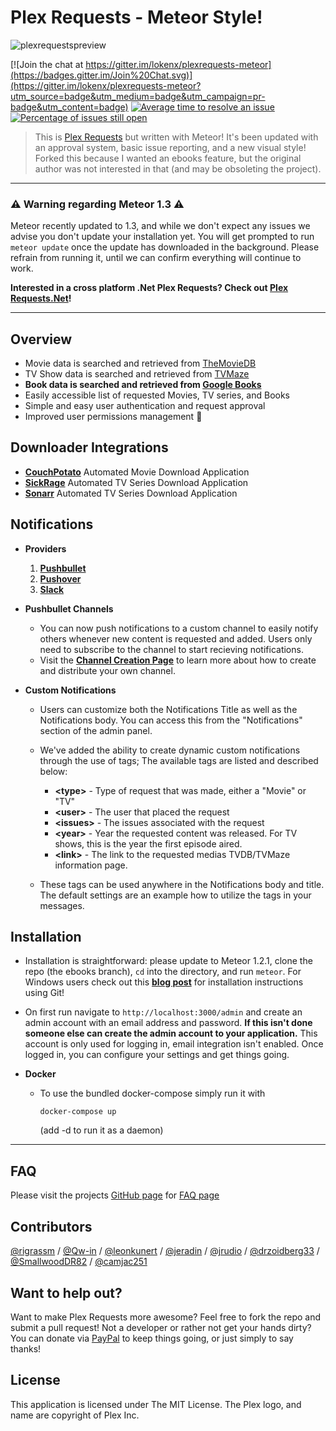 # Plex Requests - Meteor Style!

 ![plexrequestspreview](http://i.imgur.com/GInnXUW.png "PlexRequests")

 [![Join the chat at https://gitter.im/lokenx/plexrequests-meteor](https://badges.gitter.im/Join%20Chat.svg)](https://gitter.im/lokenx/plexrequests-meteor?utm_source=badge&utm_medium=badge&utm_campaign=pr-badge&utm_content=badge) [![Average time to resolve an issue](http://isitmaintained.com/badge/resolution/lokenx/plexrequests-meteor.svg)](http://isitmaintained.com/project/lokenx/plexrequests-meteor "Average time to resolve an issue") [![Percentage of issues still open](http://isitmaintained.com/badge/open/lokenx/plexrequests-meteor.svg)](http://isitmaintained.com/project/lokenx/plexrequests-meteor "Percentage of issues still open")
 > This is [Plex Requests](https://github.com/lokenx/plexrequests) but written with Meteor! It's been updated with an approval system, basic issue reporting, and a new visual style! Forked this because I wanted an ebooks feature, but the original author was not interested in that (and may be obsoleting the project).

---

### :warning: Warning regarding Meteor 1.3 :warning:

   Meteor recently updated to 1.3, and while we don't expect any issues we advise you don't update your installation yet. You will get prompted to run `meteor update` once the update has downloaded in the background. Please refrain from running it, until we can confirm everything will continue to work.

   **Interested in a cross platform .Net Plex Requests? Check out [Plex Requests.Net](https://github.com/tidusjar/PlexRequests.Net)!**

---

## Overview

   * Movie data is searched and retrieved from [TheMovieDB](https://www.themoviedb.org/)
   * TV Show data is searched and retrieved from [TVMaze](http://www.tvmaze.com/)
   * **Book data is searched and retrieved from [Google Books](https://books.google.com/)**
   * Easily accessible list of requested Movies, TV series, and Books
   * Simple and easy user authentication and request approval
   * Improved user permissions management :star2:

## Downloader Integrations

   * **[CouchPotato](https://couchpota.to/)** Automated Movie Download Application
   * **[SickRage](https://github.com/SickRage/SickRage)** Automated TV Series Download Application
   * **[Sonarr](https://sonarr.tv/)** Automated TV Series Download Application

## Notifications

   * **Providers**
      1. **[Pushbullet](https://www.pushbullet.com/)**
      2. **[Pushover](https://pushover.net/)**
      3. **[Slack](https://slack.com/)**

   * **Pushbullet Channels**
      * You can now push notifications to a custom channel to easily notify others whenever new content is requested and added. Users only need to subscribe to the channel to start recieving notifications.
      * Visit the **[Channel Creation Page](https://www.pushbullet.com/my-channel)** to learn more about how to create and distribute your own channel.

   * **Custom Notifications**
      * Users can customize both the Notifications Title as well as the Notifications body. You can access this from the "Notifications" section of the admin panel.
      * We've added the ability to create dynamic custom notifications through the use of tags; The available tags are listed and described below:
         * **\<type\>**   - Type of request that was made, either a "Movie" or "TV"
         * **\<user\>**   - The user that placed the request
         * **\<issues\>** - The issues associated with the request
         * **\<year\>**   - Year the requested content was released. For TV shows, this is the year the first episode aired.
         * **\<link\>**   - The link to the requested medias TVDB/TVMaze information page.

      * These tags can be used anywhere in the Notifications body and title. The default settings are an example how to utilize the tags in your messages.

## Installation
   * Installation is straightforward: please update to Meteor 1.2.1, clone the repo (the ebooks branch), `cd` into the directory, and run `meteor`. For Windows users check out this **[blog post](http://8bits.ca/posts/2015/installing-plex-requests-on-windows/)** for installation instructions using Git!

   * On first run navigate to `http://localhost:3000/admin` and create an admin account with an email address and password. **If this isn't done someone else can create the admin account to your application.** This account is only used for logging in, email integration isn't enabled. Once logged in, you can configure your settings and get things going.

   * **Docker**
      * To use the bundled docker-compose simply run it with

         ```docker-compose up```

         (add -d to run it as a daemon)

---

## FAQ
Please visit the projects [GitHub page](http://plexrequests.8bits.ca/) for [FAQ page](http://plexrequests.8bits.ca/faq)

## Contributors
 [@rigrassm](https://github.com/rigrassm) / [@Qw-in](https://github.com/Qw-in) / [@leonkunert](https://github.com/leonkunert) / [@jeradin](https://github.com/Jeradin) / [@jrudio](https://github.com/jrudio) / [@drzoidberg33](https://github.com/drzoidberg33) / [@SmallwoodDR82](https://github.com/SmallwoodDR82) / [@camjac251](https://github.com/camjac251)

## Want to help out?
Want to  make Plex Requests more awesome? Feel free to fork the repo and submit a pull request! Not a developer or rather not get your hands dirty? You can donate via [PayPal](https://www.paypal.me/plexrequests) to keep things going, or just simply to say thanks!

## License
This application is licensed under The MIT License. The Plex logo, and name are copyright of Plex Inc.
